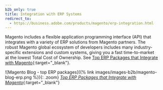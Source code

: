 ```yaml
---
b2b_only: true
title: Integration with ERP Systems
redirect_to:
  - https://business.adobe.com/products/magento/erp-integration.html
---
```


Magento includes a flexible application programming interface (API) that integrates with a variety of ERP solutions from Magento partners. The robust Magento global ecosystem of developers includes many industry-specific extensions and custom systems, giving you a fast time-to-market at the lowest Total Cost of Ownership. See [Top ERP Packages that Integrate with Magento][1]{:target="_blank"}.

![Magento Blog - top ERP packages]({% link images/images-b2b/magento-blog-erp.png %}){: .zoom}
[_Top ERP Packages that Integrate with Magento_][1]{:target="_blank"}

[1]: https://magento.com/blog/best-practices/top-erp-packages-integrate-magento
